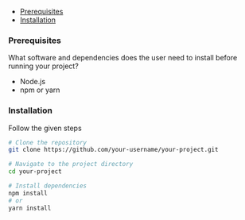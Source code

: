 
- [Prerequisites](#prerequisites)
- [Installation](#installation)




### Prerequisites

What software and dependencies does the user need to install before running your project?

- Node.js
- npm or yarn

### Installation

Follow the given steps

```bash
# Clone the repository
git clone https://github.com/your-username/your-project.git

# Navigate to the project directory
cd your-project

# Install dependencies
npm install
# or
yarn install

